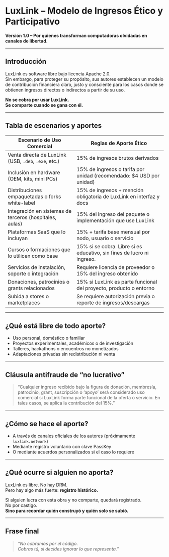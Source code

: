 # LuxLink – Modelo de Ingresos Ético y Participativo

**Versión 1.0 – Por quienes transforman computadoras olvidadas en canales de libertad.**

---

## Introducción

LuxLink es software libre bajo licencia Apache 2.0.  
Sin embargo, para proteger su propósito, sus autores establecen un modelo de contribución financiera claro, justo y consciente para los casos donde se obtienen ingresos directos o indirectos a partir de su uso.

**No se cobra por usar LuxLink.  
Se comparte cuando se gana con él.**

---

## Tabla de escenarios y aportes

| Escenario de Uso Comercial                              | Reglas de Aporte Ético                                                  |
|---------------------------------------------------------|-------------------------------------------------------------------------|
| Venta directa de LuxLink (USB, `.deb`, `.exe`, etc.)    | 15% de ingresos brutos derivados                                        |
| Inclusión en hardware (OEM, kits, mini PCs)             | 15% de ingresos o tarifa por unidad (recomendado: $4 USD por unidad)   |
| Distribuciones empaquetadas o forks white-label         | 15% de ingresos + mención obligatoria de LuxLink en interfaz y docs    |
| Integración en sistemas de terceros (hospitales, aulas) | 15% del ingreso del paquete o implementación que use LuxLink           |
| Plataformas SaaS que lo incluyan                        | 15% + tarifa base mensual por nodo, usuario o servicio                  |
| Cursos o formaciones que lo utilicen como base          | 15% si se cobra. Libre si es educativo, sin fines de lucro ni ingreso. |
| Servicios de instalación, soporte o integración          | Requiere licencia de proveedor o 15% del ingreso obtenido               |
| Donaciones, patrocinios o grants relacionados           | 15% si LuxLink es parte funcional del proyecto, producto o entorno     |
| Subida a stores o marketplaces                          | Se requiere autorización previa o reporte de ingresos/descargas        |

---

## ¿Qué está libre de todo aporte?

- Uso personal, doméstico o familiar
- Proyectos experimentales, académicos o de investigación
- Talleres, hackathons o encuentros no monetizados
- Adaptaciones privadas sin redistribución ni venta

---

## Cláusula antifraude de “no lucrativo”

> “Cualquier ingreso recibido bajo la figura de donación, membresía, patrocinio, grant, suscripción o ‘apoyo’ será considerado uso comercial si LuxLink forma parte funcional de la oferta o servicio. En tales casos, se aplica la contribución del 15%.”

---

## ¿Cómo se hace el aporte?

- A través de canales oficiales de los autores (próximamente `luxlink.network`)
- Mediante registro voluntario con clave PassKey
- O mediante acuerdos personalizados si el caso lo requiere

---

## ¿Qué ocurre si alguien no aporta?

LuxLink es libre. No hay DRM.  
Pero hay algo más fuerte: **registro histórico.**

Si alguien lucra con esta obra y no comparte, quedará registrado.  
No por castigo.  
**Sino para recordar quién construyó y quién solo se subió.**

---

## Frase final

> *“No cobramos por el código.  
> Cobras tú, si decides ignorar lo que representa.”*
